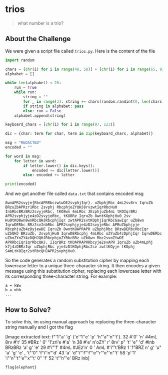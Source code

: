 # trios
> what number is a trio?

## About the Challenge
We were given a script file called `trios.py`. Here is the content of the file

```python
import random

chars = [chr(i) for i in range(48, 58)] + [chr(i) for i in range(65, 91)] + [chr(i) for i in range(97, 123)]
alphabet = []

while len(alphabet) < 26:
    run = True
    while run:
        string = ""
        for _ in range(3): string += chars[random.randint(0, len(chars) - 1)]
        if string in alphabet: pass
        else: run = False
    alphabet.append(string)

keyboard_chars = [chr(i) for i in range(97, 123)]

dic = {char: term for char, term in zip(keyboard_chars, alphabet)}

msg = "REDACTED"
encoded = ""

for word in msg:
    for letter in word:
        if letter.lower() in dic.keys():
            encoded += dic[letter.lower()]
        else: encoded += letter

print(encoded)
```

And we got another file called `data.txt` that contains encoded msg

```
8wnAPR2svyje{RbcAPRRbczwtwDE2svphjIqr}. uZbphjRbc 4mL2sv8rv IqruZb BRzuZbAPRzr1Rbc 2svphj RbcphjoZYQHJ8rvzwtIqrRbcHu0 InbRbcBRzBRz2svyjeRbc, tKO8wn 4mLRbc JEzphjuZb4mL tKOIqrBRz APR2svphjyje4zD2svyjeRbc, tKOBRz IqruZb 8wntKOphjHu0 2sv Hu0tKO8wn8wnRbcQHJRbcphjIqr zwtAPR2svtKOphjIqrRbcGawIqr uZb8wn IqrwDERbc BRz2svInbRbc APR2svphjyje4zD2svyjeRbc APRuZbphjyje RbcphjuZb4zDyjewDE IqruZb 8wntKOAPRAPR uZbphjRbc BRzwDERbcRbcIqr uZbQHJ BRzuZb, 2svphjHu0 IqrwDERbcphj 4mLRbc oZYuZb4zDphjIqr IqrwDERbc uZboZYoZY4zDQHJQHJRbcphjoZYRbcBRz uZb8wn Rbc2svoZYwDE APRRbcIqrIqrRbcQHJ. IIqrBRz tKOAPRAPRRbcyje2svAPR IqruZb uZb4mLphj k7j4zDBRzIqr uZbphjRbc yje4zDtKOphjRbc2sv zwttKOyje tKOphj S4mLtKOIqr2stRbcQHJAPR2svphjHu0.
```

So the code generates a random substitution cipher by mapping each lowercase letter to a unique three-character string. It then encodes a given message using this substitution cipher, replacing each lowercase letter with its corresponding three-character string. For example:

```
a = k8w
b = ohh
...
```

## How to Solve?
To solve this, im using manual approach by replacing the three-character string manually and I got the flag


[Image extracted text: f"'1''a'
'g' {'e''1''e' 'p' 'h"'a"'n"'t'}.
32
#'0' 'n'
#4mL
8rv
#'t'
35
#BRz ' 0' '1'zrl'e
#'a' 'n
38
#'e'
n'oZY' r' 8rv' p" 't' 'e" 'd'
#Inb
BRzBRz 'a'
g' 'e'
29
#'i"'f'
#4mL
#JEz'n'
0 ' AmL
#'i"'t'BRz
1
'1"BRZ n'
g' 'u" 'a' 'g' 'e' ,
't"'0"
'f"i''n"'d'
43
'a'
'd"'i"'f"'f"'e"'r"'e"'n"'t'
58
'p''1'
'i"'n"'t"'e"'x"'t'
0" 'f'
52
't"'h"'e'
BRz
Inb]


```
flag{elephant}
```